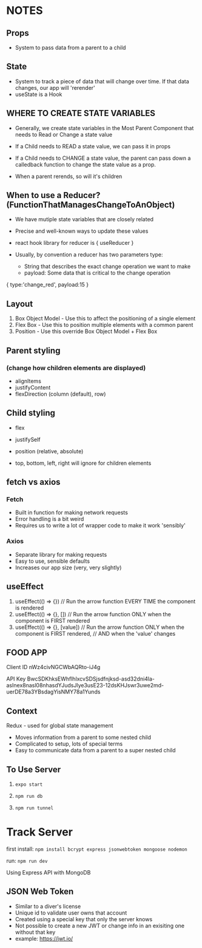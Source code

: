 
# NOTES

## Props

- System to pass data from a parent to a child

## State

- System to track a piece of data that will change over time. If that data changes, our app will 'rerender'
- useState is a Hook

## WHERE TO CREATE STATE VARIABLES

- Generally, we create state variables in the Most Parent Component
that needs to Read or Change a state value

- If a Child needs to READ a state value, we can pass it in props
- If a Child needs to CHANGE a state value,  the parent can pass down a calledback function to change the state value as a prop.
- When a parent rerends, so will it's children

## When to use a Reducer? (FunctionThatManagesChangeToAnObject)

- We have mutiple state variables that are closely related
- Precise and well-known ways to update these values
- react hook library for reducer is { useReducer }

- Usually, by convention a reducer has two parameters
type:
  - String that describes the exact change operation we want to make
  - payload: Some data that is critical to the change operation

{ type:'change_red', payload:15 }

## Layout

1. Box Object Model - Use this to affect the positioning of a single element
2. Flex Box - Use this to position multiple elements with a common parent
3. Position - Use this override Box Object Model + Flex Box

## Parent styling

### (change how children elements are displayed)

- alignItems
- justifyContent
- flexDirection (column (default), row)

## Child styling

- flex
- justifySelf

- position (relative, absolute)

- top, bottom, left, right will ignore for children elements

## fetch vs axios

### Fetch

- Built in function for making network requests
- Error handling is a bit weird
- Requires us to write a lot of wrapper code to make it work 'sensibly'

### Axios

- Separate library for making requests
- Easy to use, sensible defaults
- Increases our app size (very, very slightly)

## useEffect

1. useEffect(() => {}) // Run the arrow function EVERY TIME the component is rendered
2. useEffect(() => {}, []) // Run the arrow function ONLY when the component is FIRST rendered
3. useEffect(() => {}, [value]) // Run the arrow function ONLY when the component is FIRST rendered,
                             // AND when the 'value' changes

## FOOD APP

Client ID
nWz4civNGCWbAQRto-iJ4g

API Key
BwcSDKhksEWhflhlxcvSDSjsdfnjksd-asd32dni4la-asInex8nasl08nhasdYJudsJlye3usE23-12dsKHJswr3uwe2md-uerDE78a3YBsdagYisNMY78a1Yunds

## Context

Redux - used for global state management

- Moves information from a parent to some nested child
- Complicated to setup, lots of special terms
- Easy to communicate data from a parent to a super nested child

## To Use Server

  1. `expo start`
  
  2. `npm run db`

  3. `npm run tunnel`

# Track Server

first install: `npm install bcrypt express jsonwebtoken mongoose nodemon`

run: `npm run dev`

Using Express API with MongoDB

## JSON Web Token

- Similar to a diver's license
- Unique id to validate user owns that account
- Created using a special key that only the server knows
- Not possible to create a new JWT or change info in an exisiting one without that key
- example: <https://jwt.io/>
